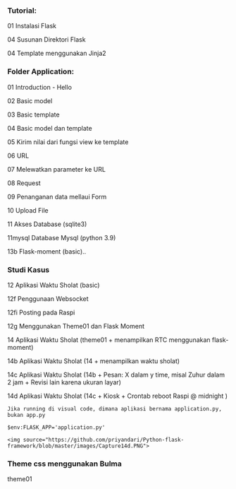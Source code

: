 ### Tutorial:

01 Instalasi Flask

04 Susunan Direktori Flask

04 Template menggunakan Jinja2

### Folder Application:

01 Introduction - Hello

02 Basic model

03 Basic template

04 Basic model dan template

05 Kirim nilai dari fungsi view ke template

06 URL

07 Melewatkan parameter ke URL

08 Request

09 Penanganan data mellaui Form

10 Upload File

11 Akses Database (sqlite3)

11mysql Database Mysql (python 3.9)

13b Flask-moment (basic)..


### Studi Kasus 

12 Aplikasi Waktu Sholat (basic)

12f Penggunaan Websocket

12fi Posting pada Raspi

12g Menggunakan Theme01 dan Flask Moment

14 Aplikasi Waktu Sholat (theme01 + menampilkan RTC menggunakan flask-moment)

14b Aplikasi Waktu Sholat (14 + menampilkan waktu sholat)

14c Aplikasi Waktu Sholat (14b + Pesan: X dalam y time, misal Zuhur dalam 2 jam + Revisi lain karena ukuran layar)

14d Aplikasi Waktu Sholat (14c + Kiosk + Crontab reboot Raspi @ midnight  )

	Jika running di visual code, dimana aplikasi bernama application.py, bukan app.py
	
	$env:FLASK_APP='application.py'
	
	<img source="https://github.com/priyandari/Python-flask-framework/blob/master/images/Capture14d.PNG">

### Theme css menggunakan Bulma

theme01 
